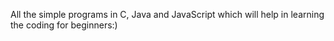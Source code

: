 All the simple programs in C, Java and JavaScript which will help in learning the coding for beginners:)
